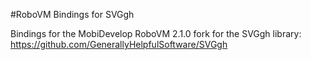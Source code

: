 #RoboVM Bindings for SVGgh

Bindings for the MobiDevelop RoboVM 2.1.0 fork for the SVGgh library:
https://github.com/GenerallyHelpfulSoftware/SVGgh

 

